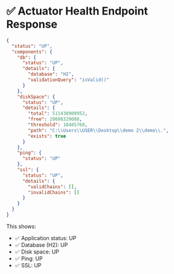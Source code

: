 # ✅ Actuator Health Endpoint Response

```json
{
  "status": "UP",
  "components": {
    "db": {
      "status": "UP",
      "details": {
        "database": "H2",
        "validationQuery": "isValid()"
      }
    },
    "diskSpace": {
      "status": "UP",
      "details": {
        "total": 511430909952,
        "free": 20698329088,
        "threshold": 10485760,
        "path": "C:\\Users\\USER\\Desktop\\demo 2\\demo\\.",
        "exists": true
      }
    },
    "ping": {
      "status": "UP"
    },
    "ssl": {
      "status": "UP",
      "details": {
        "validChains": [],
        "invalidChains": []
      }
    }
  }
}
```

This shows:
- ✅ Application status: UP
- ✅ Database (H2): UP  
- ✅ Disk space: UP
- ✅ Ping: UP
- ✅ SSL: UP

